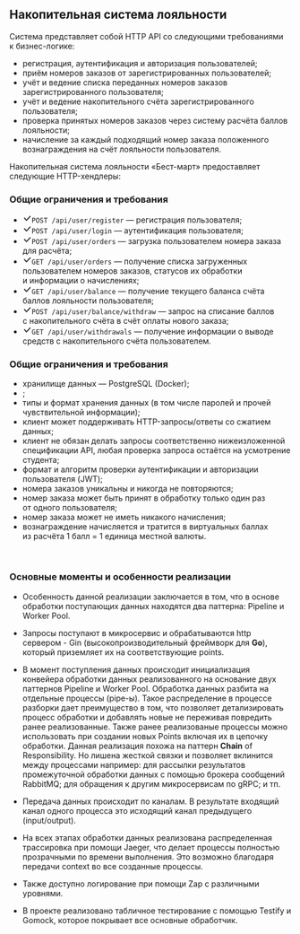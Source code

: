 <h2>Накопительная система лояльности</h2>
<div class="paragraph">Система представляет собой HTTP API со&nbsp;следующими требованиями к&nbsp;бизнес-логике:</div>
<ul>
<li>регистрация, аутентификация и&nbsp;авторизация пользователей;</li>
<li>приём номеров заказов от&nbsp;зарегистрированных пользователей;</li>
<li>учёт и&nbsp;ведение списка переданных номеров заказов зарегистрированного пользователя;</li>
<li>учёт и&nbsp;ведение накопительного счёта зарегистрированного пользователя;</li>
<li>проверка принятых номеров заказов через систему расчёта баллов лояльности;</li>
<li>начисление за&nbsp;каждый подходящий номер заказа положенного вознаграждения на&nbsp;счёт лояльности пользователя.</li>
</ul>
<div class="paragraph">Накопительная система лояльности «Бест-март» предоставляет следующие HTTP-хендлеры:</div>
<h3>Общие ограничения и&nbsp;требования</h3>
<ul><li><code class="code-inline code-inline_theme_light"><svg class="code-inline__check-icon" width="16" height="16" viewBox="0 0 16 16" fill="none"><path fill-rule="evenodd" clip-rule="evenodd" d="M13.6805 3.76721C14.0852 4.14301 14.1086 4.77574 13.7328 5.18046L7.23281 12.1805C7.0401 12.388 6.76842 12.5041 6.48524 12.4999C6.20206 12.4957 5.93393 12.3716 5.74744 12.1585L2.24744 8.15851C1.88375 7.74287 1.92587 7.11111 2.34151 6.74743C2.75715 6.38375 3.38891 6.42586 3.75259 6.8415L6.52208 10.0066L12.2672 3.81955C12.643 3.41484 13.2758 3.39141 13.6805 3.76721Z" fill="currentColor" fill-opacity="0.85"></path></svg><span class="code-inline__content">POST /api/user/register</span></code> — регистрация пользователя;</li><li><code class="code-inline code-inline_theme_light"><svg class="code-inline__check-icon" width="16" height="16" viewBox="0 0 16 16" fill="none"><path fill-rule="evenodd" clip-rule="evenodd" d="M13.6805 3.76721C14.0852 4.14301 14.1086 4.77574 13.7328 5.18046L7.23281 12.1805C7.0401 12.388 6.76842 12.5041 6.48524 12.4999C6.20206 12.4957 5.93393 12.3716 5.74744 12.1585L2.24744 8.15851C1.88375 7.74287 1.92587 7.11111 2.34151 6.74743C2.75715 6.38375 3.38891 6.42586 3.75259 6.8415L6.52208 10.0066L12.2672 3.81955C12.643 3.41484 13.2758 3.39141 13.6805 3.76721Z" fill="currentColor" fill-opacity="0.85"></path></svg><span class="code-inline__content">POST /api/user/login</span></code> — аутентификация пользователя;</li><li><code class="code-inline code-inline_theme_light"><svg class="code-inline__check-icon" width="16" height="16" viewBox="0 0 16 16" fill="none"><path fill-rule="evenodd" clip-rule="evenodd" d="M13.6805 3.76721C14.0852 4.14301 14.1086 4.77574 13.7328 5.18046L7.23281 12.1805C7.0401 12.388 6.76842 12.5041 6.48524 12.4999C6.20206 12.4957 5.93393 12.3716 5.74744 12.1585L2.24744 8.15851C1.88375 7.74287 1.92587 7.11111 2.34151 6.74743C2.75715 6.38375 3.38891 6.42586 3.75259 6.8415L6.52208 10.0066L12.2672 3.81955C12.643 3.41484 13.2758 3.39141 13.6805 3.76721Z" fill="currentColor" fill-opacity="0.85"></path></svg><span class="code-inline__content">POST /api/user/orders</span></code> — загрузка пользователем номера заказа для расчёта;</li><li><code class="code-inline code-inline_theme_light"><svg class="code-inline__check-icon" width="16" height="16" viewBox="0 0 16 16" fill="none"><path fill-rule="evenodd" clip-rule="evenodd" d="M13.6805 3.76721C14.0852 4.14301 14.1086 4.77574 13.7328 5.18046L7.23281 12.1805C7.0401 12.388 6.76842 12.5041 6.48524 12.4999C6.20206 12.4957 5.93393 12.3716 5.74744 12.1585L2.24744 8.15851C1.88375 7.74287 1.92587 7.11111 2.34151 6.74743C2.75715 6.38375 3.38891 6.42586 3.75259 6.8415L6.52208 10.0066L12.2672 3.81955C12.643 3.41484 13.2758 3.39141 13.6805 3.76721Z" fill="currentColor" fill-opacity="0.85"></path></svg><span class="code-inline__content">GET /api/user/orders</span></code> — получение списка загруженных пользователем номеров заказов, статусов их&nbsp;обработки и&nbsp;информации о&nbsp;начислениях;</li><li><code class="code-inline code-inline_theme_light"><svg class="code-inline__check-icon" width="16" height="16" viewBox="0 0 16 16" fill="none"><path fill-rule="evenodd" clip-rule="evenodd" d="M13.6805 3.76721C14.0852 4.14301 14.1086 4.77574 13.7328 5.18046L7.23281 12.1805C7.0401 12.388 6.76842 12.5041 6.48524 12.4999C6.20206 12.4957 5.93393 12.3716 5.74744 12.1585L2.24744 8.15851C1.88375 7.74287 1.92587 7.11111 2.34151 6.74743C2.75715 6.38375 3.38891 6.42586 3.75259 6.8415L6.52208 10.0066L12.2672 3.81955C12.643 3.41484 13.2758 3.39141 13.6805 3.76721Z" fill="currentColor" fill-opacity="0.85"></path></svg><span class="code-inline__content">GET /api/user/balance</span></code> — получение текущего баланса счёта баллов лояльности пользователя;</li><li><code class="code-inline code-inline_theme_light"><svg class="code-inline__check-icon" width="16" height="16" viewBox="0 0 16 16" fill="none"><path fill-rule="evenodd" clip-rule="evenodd" d="M13.6805 3.76721C14.0852 4.14301 14.1086 4.77574 13.7328 5.18046L7.23281 12.1805C7.0401 12.388 6.76842 12.5041 6.48524 12.4999C6.20206 12.4957 5.93393 12.3716 5.74744 12.1585L2.24744 8.15851C1.88375 7.74287 1.92587 7.11111 2.34151 6.74743C2.75715 6.38375 3.38891 6.42586 3.75259 6.8415L6.52208 10.0066L12.2672 3.81955C12.643 3.41484 13.2758 3.39141 13.6805 3.76721Z" fill="currentColor" fill-opacity="0.85"></path></svg><span class="code-inline__content">POST /api/user/balance/withdraw</span></code> — запрос на&nbsp;списание баллов с&nbsp;накопительного счёта в&nbsp;счёт оплаты нового заказа;</li><li><code class="code-inline code-inline_theme_light"><svg class="code-inline__check-icon" width="16" height="16" viewBox="0 0 16 16" fill="none"><path fill-rule="evenodd" clip-rule="evenodd" d="M13.6805 3.76721C14.0852 4.14301 14.1086 4.77574 13.7328 5.18046L7.23281 12.1805C7.0401 12.388 6.76842 12.5041 6.48524 12.4999C6.20206 12.4957 5.93393 12.3716 5.74744 12.1585L2.24744 8.15851C1.88375 7.74287 1.92587 7.11111 2.34151 6.74743C2.75715 6.38375 3.38891 6.42586 3.75259 6.8415L6.52208 10.0066L12.2672 3.81955C12.643 3.41484 13.2758 3.39141 13.6805 3.76721Z" fill="currentColor" fill-opacity="0.85"></path></svg><span class="code-inline__content">GET /api/user/withdrawals</span></code> — получение информации о&nbsp;выводе средств с&nbsp;накопительного счёта пользователем.</li></ul>
<h3>Общие ограничения и&nbsp;требования</h3>
<ul><li>хранилище данных&nbsp;— PostgreSQL (Docker);</li><li>;</li><li>типы и&nbsp;формат хранения данных (в&nbsp;том числе паролей и&nbsp;прочей чувствительной информации);</li><li>клиент может поддерживать HTTP-запросы/ответы со&nbsp;сжатием данных;</li><li>клиент не&nbsp;обязан делать запросы соответственно нижеизложенной спецификации API, любая проверка запроса остаётся на&nbsp;усмотрение студента;</li><li>формат и&nbsp;алгоритм проверки аутентификации и&nbsp;авторизации пользователя (JWT);</li><li>номера заказов уникальны и&nbsp;никогда не&nbsp;повторяются;</li><li>номер заказа может быть принят в&nbsp;обработку только один раз от&nbsp;одного пользователя;</li><li>номер заказа может не&nbsp;иметь никакого начисления;</li><li>вознаграждение начисляется и&nbsp;тратится в&nbsp;виртуальных баллах из&nbsp;расчёта 1&nbsp;балл = 1&nbsp;единица местной валюты.</li></ul>
<p class="p1">&nbsp;</p>
<h3>Основные моменты и особенности реализации</h3>
<ul>
<li>Особенность данной реализации заключается в том, что в основе обработки поступающих данных находятся два паттерна: Pipeline и Worker Pool.</li>
<li>
<p class="p1">Запросы поступают в микросервис и обрабатываются http сервером - Gin (высокопроизводительный фреймворк для&nbsp;<strong>Go</strong>), который приземляет их на соответствующие points.</p>
</li>
<li>
<p class="p1">В момент поступления данных происходит инициализация конвейера обработки данных реализованного на основание двух паттернов Pipeline и Worker Pool. Обработка данных разбита на отдельные процессы (pipe-ы). Такое распределение в процессе разборки дает преимущество в том, что позволяет детализировать процесс обработки и добавлять новые не переживая повредить ранее реализованные. Также ранее реализованые процессы можно использовать при создании новых Points включая их в цепочку обработки. Данная реализация похожа на паттерн&nbsp;<strong>Chain</strong>&nbsp;of Responsibility. Но лишена жесткой связки и позволяет вклинится между процессами например: для рассылки результатов промежуточной обработки данных с помощью брокера сообщений RabbitMQ; для обращения к другим микросервисам по gRPC; и тп.</p>
</li>
<li>
<p class="p1">Передача данных происходит по каналам. В результате входящий канал одного процесса это исходящий канал предыдущего (input/output).</p>
</li>
<li>
<p class="p1">На всех этапах обработки данных реализована распределенная трассировка при помощи Jaeger, что делает процессы полностью прозрачными по времени выполнения. Это возможно благодаря передачи context во все созданные процессы.</p>
</li>
<li>
<p class="p1">Также доступно логирование при помощи Zap с различными уровнями.</p>
</li>
<li>В проекте реализовано табличное тестирование с помощью Testify и Gomock, которое покрывает все основные обработчик.</li>
</ul>
